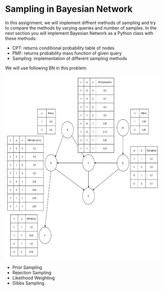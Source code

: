 # Sampling in Bayesian Network

In this assignment, we will implement diffrent methods of sampling and try to compare the methods by varying queries and number of samples. In the next section you will implement Bayesian Network as a Python class with these methods:

* CPT: returns conditional probability table of nodes
* PMF: returns probability mass function of given query
* Sampling: implementation of different sampling methods
    
We will use following BN in this problem.

<img src="Images/BN.png" width=700 height=600 />

* Prior Sampling
* Rejection Sampling
* Likelihood Weighting
* Gibbs Sampling

